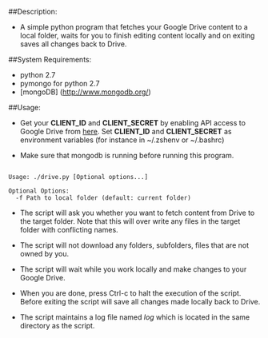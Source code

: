 ##Description:

* A simple python program that fetches your Google Drive content to a local folder, waits for
you to finish editing content locally and on exiting saves all changes back to Drive. 

##System Requirements:

* python 2.7
* pymongo for python 2.7 
* [mongoDB] (http://www.mongodb.org/)

##Usage:

* Get your **CLIENT_ID** and **CLIENT_SECRET** by enabling API access to Google Drive from 
[here](https://developers.google.com/drive/web/enable-sdk). Set **CLIENT_ID** and **CLIENT_SECRET** 
as environment variables (for instance in ~/.zshenv or ~/.bashrc)

* Make sure that mongodb is running before running this program.

```

Usage: ./drive.py [Optional options...] 

Optional Options:
  -f Path to local folder (default: current folder)

```

* The script will ask you whether you want to fetch content from Drive to the target folder. Note 
that this will over write any files in the target folder with conflicting names.

* The script will not download any folders, subfolders, files that are not owned by you. 

* The script will wait while you work locally and make changes to your Google Drive.

* When you are done, press Ctrl-c to halt the execution of the script. Before exiting the script
will save all changes made locally back to Drive.

* The script maintains a log file named *log* which is located in the same directory as the script.   
